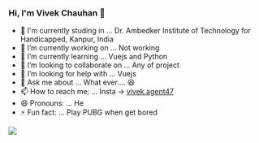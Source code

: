 ### Hi, I'm Vivek Chauhan 👋


<!-- **Vivekagent47/Vivekagent47** is a ✨ _special_ ✨ repository because its `README.md` (this file) appears on your GitHub profile.

Here are some ideas to get you started: -->
- :school: I'm currently studing in ... Dr. Ambedker Institute of Technology for Handicapped, Kanpur, India
- 🔭 I’m currently working on ... Not working
- 🌱 I’m currently learning ... Vuejs and Python
- 👯 I’m looking to collaborate on ... Any of project
- 🤔 I’m looking for help with ... Vuejs 
- 💬 Ask me about ... What ever.... :laughing:
- 📫 How to reach me: ... Insta -> [vivek.agent47](https://www.instagram.com/vivek.agent47/)
- 😄 Pronouns: ... He
- ⚡ Fun fact: ... Play PUBG when get bored


<img src="https://github-readme-stats.vercel.app/api?username=Vivekagent47&&show_icons=true&title_color=ffffff&icon_color=bb2acf&text_color=daf7dc&bg_color=333333">
